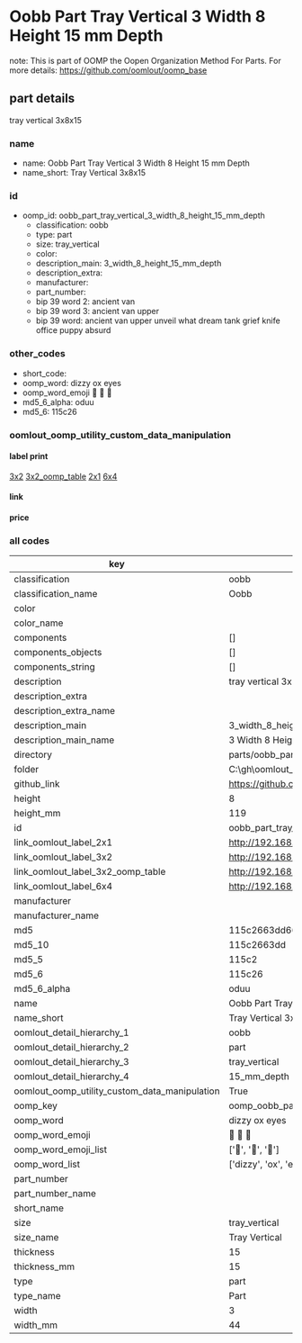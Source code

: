 # Oobb Part Tray Vertical 3 Width 8 Height 15 mm Depth  

note: This is part of OOMP the Oopen Organization Method For Parts. For more details: https://github.com/oomlout/oomp_base

##  part details
  



tray vertical 3x8x15



### name
* name: Oobb Part Tray Vertical 3 Width 8 Height 15 mm Depth
* name_short: Tray Vertical 3x8x15 
### id
* oomp_id: oobb_part_tray_vertical_3_width_8_height_15_mm_depth
  * classification: oobb
  * type: part
  * size: tray_vertical
  * color: 
  * description_main: 3_width_8_height_15_mm_depth
  * description_extra: 
  * manufacturer: 
  * part_number: 
  * bip 39 word 2: ancient van
  * bip 39 word 3: ancient van upper
  * bip 39 word: ancient van upper unveil what dream tank grief knife office puppy absurd

### other_codes
* short_code: 
* oomp_word: dizzy ox eyes
* oomp_word_emoji :dizzy: :ox: :eyes:
* md5_6_alpha: oduu
* md5_6: 115c26






### oomlout_oomp_utility_custom_data_manipulation
#### label print
[3x2](http://192.168.1.245:1112/?label=oomp%20oduu)
[3x2_oomp_table](http://192.168.1.108:1112/?label=oomp%20oduu)
[2x1](http://192.168.1.242:1112/?label=oomp%20oduu)
[6x4](http://192.168.1.55:1112/?label=oomp%20oduu)    

#### link

                              

#### price







### all codes 
| key | value |  
| --- | --- |  
| classification | oobb |  
| classification_name | Oobb |  
| color |  |  
| color_name |  |  
| components | [] |  
| components_objects | [] |  
| components_string | [] |  
| description | tray vertical 3x8x15 |  
| description_extra |  |  
| description_extra_name |  |  
| description_main | 3_width_8_height_15_mm_depth |  
| description_main_name | 3 Width 8 Height 15 mm Depth |  
| directory | parts/oobb_part_tray_vertical_3_width_8_height_15_mm_depth |  
| folder | C:\gh\oomlout_oobb_version_4_generated_parts\parts\oobb_part_tray_vertical_3_width_8_height_15_mm_depth |  
| github_link | https://github.com/oomlout/oomlout_oomp_part_src/tree/main/parts/oobb_part_tray_vertical_3_width_8_height_15_mm_depth |  
| height | 8 |  
| height_mm | 119 |  
| id | oobb_part_tray_vertical_3_width_8_height_15_mm_depth |  
| link_oomlout_label_2x1 | http://192.168.1.242:1112/?label=oomp%20oduu |  
| link_oomlout_label_3x2 | http://192.168.1.245:1112/?label=oomp%20oduu |  
| link_oomlout_label_3x2_oomp_table | http://192.168.1.108:1112/?label=oomp%20oduu |  
| link_oomlout_label_6x4 | http://192.168.1.55:1112/?label=oomp%20oduu |  
| manufacturer |  |  
| manufacturer_name |  |  
| md5 | 115c2663dd669bb50a7ceee7de3c4844 |  
| md5_10 | 115c2663dd |  
| md5_5 | 115c2 |  
| md5_6 | 115c26 |  
| md5_6_alpha | oduu |  
| name | Oobb Part Tray Vertical 3 Width 8 Height 15 mm Depth |  
| name_short | Tray Vertical 3x8x15  |  
| oomlout_detail_hierarchy_1 | oobb |  
| oomlout_detail_hierarchy_2 | part |  
| oomlout_detail_hierarchy_3 | tray_vertical |  
| oomlout_detail_hierarchy_4 | 15_mm_depth |  
| oomlout_oomp_utility_custom_data_manipulation | True |  
| oomp_key | oomp_oobb_part_tray_vertical_3_width_8_height_15_mm_depth |  
| oomp_word | dizzy ox eyes |  
| oomp_word_emoji | :dizzy: :ox: :eyes: |  
| oomp_word_emoji_list | [':dizzy:', ':ox:', ':eyes:'] |  
| oomp_word_list | ['dizzy', 'ox', 'eyes'] |  
| part_number |  |  
| part_number_name |  |  
| short_name |  |  
| size | tray_vertical |  
| size_name | Tray Vertical |  
| thickness | 15 |  
| thickness_mm | 15 |  
| type | part |  
| type_name | Part |  
| width | 3 |  
| width_mm | 44 |  
